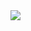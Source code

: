 <img align="left" src="https://github-readme-stats.vercel.app/api?username=gstory0404&show_icons=true&hide_border=true">
<!--<img align="top" height="180" src="https://pic2.zhimg.com/v2-28020003d4a493c78d8202ba6c35f179_b.webp">

<img align="right" src="https://github-readme-stats.vercel.app/api/top-langs/?username=gstory0404&hide_border=true">

**gstory0404/gstory0404** is a ✨ _special_ ✨ repository because its `README.md` (this file) appears on your GitHub profile.

Here are some ideas to get you started:

- 🔭 I’m currently working on ...
- 🌱 I’m currently learning ...
- 👯 I’m looking to collaborate on ...
- 🤔 I’m looking for help with ...
- 💬 Ask me about ...
- 📫 How to reach me: ...
- 😄 Pronouns: ...
- ⚡ Fun fact: ...
-->
